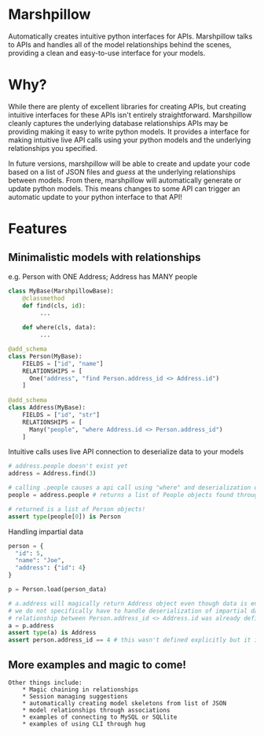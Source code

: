 # Marshpillow

Automatically creates intuitive python interfaces for APIs. Marshpillow talks to APIs and handles all of the model relationships behind the scenes, providing a clean and easy-to-use interface for your models.

# Why?

While there are plenty of excellent libraries for creating APIs, but creating intuitive interfaces for these APIs isn't entirely straightforward. Marshpillow cleanly captures the underlying database relationships APIs may be providing making it easy to write python models. It provides a interface for making intuitive live API calls using your python models and the underlying relationships you specified.

In future versions, marshpillow will be able to create and update your code based on a list of JSON files and *guess* at the underlying relationships between models. From there, marshpillow will automatically generate or update python models. This means changes to some API can trigger an automatic update to your python interface to that API!

# Features

## Minimalistic models with relationships

e.g. Person with ONE Address; Address has MANY people
```python
class MyBase(MarshpillowBase):
    @classmethod
    def find(cls, id):
         ...
         
    def where(cls, data):
         ...

@add_schema
class Person(MyBase):
    FIELDS = ["id", "name"]
    RELATIONSHIPS = [
      One("address", "find Person.address_id <> Address.id")
    ]
      
@add_schema
class Address(MyBase):
    FIELDS = ["id", "str"]
    RELATIONSHIPS = [
      Many("people", "where Address.id <> Person.address_id")
    ]
```

Intuitive calls uses live API connection to deserialize data to your models

```python
# address.people doesn't exist yet
address = Address.find(3)

# calling .people causes a api call using "where" and deserialization of data
people = address.people # returns a list of People objects found through "where"

# returned is a list of Person objects!
assert type(people[0]) is Person 
```


Handling impartial data

```python
person = {
  "id": 5,
  "name": "Joe",
  "address": {"id": 4}
}

p = Person.load(person_data)

# a.address will magically return Address object even though data is enveloped in a json.
# we do not specifically have to handle deserialization of impartial data since the
# relationship between Person.address_id <> Address.id was already defined.
a = p.address
assert type(a) is Address
assert person.address_id == 4 # this wasn't defined explicitly but it is inferred from "address": {"id": 4}
```

## More examples and magic to come!
    Other things include:
        * Magic chaining in relationships
        * Session managing suggestions
        * automatically creating model skeletons from list of JSON
        * model relationships through associations
        * examples of connecting to MySQL or SQLlite
        * examples of using CLI through hug
        
